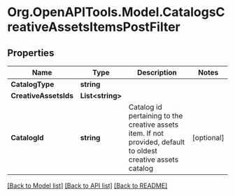 # Org.OpenAPITools.Model.CatalogsCreativeAssetsItemsPostFilter

## Properties

Name | Type | Description | Notes
------------ | ------------- | ------------- | -------------
**CatalogType** | **string** |  | 
**CreativeAssetsIds** | **List&lt;string&gt;** |  | 
**CatalogId** | **string** | Catalog id pertaining to the creative assets item. If not provided, default to oldest creative assets catalog | [optional] 

[[Back to Model list]](../README.md#documentation-for-models) [[Back to API list]](../README.md#documentation-for-api-endpoints) [[Back to README]](../README.md)

